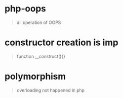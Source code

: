 # php-oops
> all operation of OOPS 
# constructor creation is imp
> function __construct(){}
# polymorphism
> overloading not happened in php
